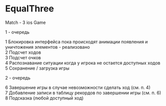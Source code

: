 # EqualThree
Match - 3 ios Game

1 - очередь

1 Блокировка интерфейса пока происходят анимации появления и уничтожения элементов - реализовано<br> 
2 Подсчет ходов<br>
3 Подсчет очков<br>
4 Распознавание ситуации когда у игрока не остается доступных ходов<br>
5 Сохранение / загрузка игры<br>



2 - очередь

6 Завершение игры в случае невозможности сделать ход (см. п. 4)<br>
7 Добавление записи в таблицу рекордов по завершении игры (см. п. 6)<br>
8 Подсказка (любой доступный ход)<br>
















